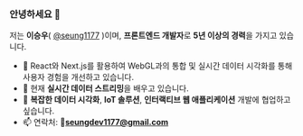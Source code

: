 ### 안녕하세요 👋

저는 **이승우**( [@seung1177](http://github.com/seung1177) )이며, **프론트엔드 개발자**로 **5년 이상의 경력**을 가지고 있습니다.

- 🔭 React와 Next.js를 활용하여 WebGL과의 통합 및 실시간 데이터 시각화를 통해 사용자 경험을 개선하고 있습니다.
- 🌱 현재 **실시간 데이터 스트리밍**을 배우고 있습니다.
- 👯 **복잡한 데이터 시각화**, **IoT 솔루션**, **인터랙티브 웹 애플리케이션** 개발에 협업하고 싶습니다.
- 📫 연락처: **seungdev1177@gmail.com**
